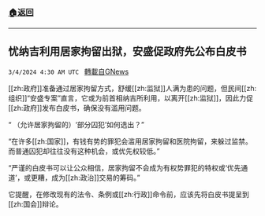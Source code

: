 ###  [:house:返回](README.md)
---


## 忧纳吉利用居家拘留出狱，安盛促政府先公布白皮书
`3/4/2024 4:30 AM UTC ` [轉載自GNews](https://gnews.org/articles/2362287)

[[zh:政府]]准备通过居家拘留方式，舒缓[[zh:监狱]]人满为患的问题，但民间[[zh:组织]]“安盛专案”直言，它或为前首相纳吉所利用，以离开[[zh:监狱]]，因此力促[[zh:政府]]发布白皮书，确保没有滥用问题。

“ （允许居家拘留的）‘部分囚犯’如何选出？”

“在许多[[zh:国家]]，有钱有势的罪犯会滥用居家拘留和医院拘留，来躲过监禁。而普通囚犯却往往没有这种机会，或优先权较低。”

“严谨的白皮书可以让公众相信，居家拘留不会成为有权势罪犯的特权或‘优先通道’，或更糟，成为[[zh:政治]]交易的筹码。”

它提醒，在修改现有的法令、条例或[[zh:行政]]命令前，应该先将白皮书提呈到[[zh:国会]]辩论。
